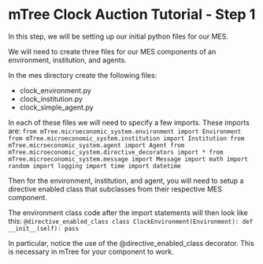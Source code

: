 # mTree Clock Auction Tutorial - Step 1

In this step, we will be setting up our initial python files for our MES. 

We will need to create three files for our MES components of an environment, institution, and agents.

In the mes directory create the following files:

- clock_environment.py
- clock_institution.py
- clock_simple_agent.py

In each of these files we will need to specify a few imports. These imports are:
`from mTree.microeconomic_system.environment import Environment
from mTree.microeconomic_system.institution import Institution
from mTree.microeconomic_system.agent import Agent
from mTree.microeconomic_system.directive_decorators import *
from mTree.microeconomic_system.message import Message
import math
import random
import logging
import time
import datetime`

Then for the environment, institution, and agent, you will need to setup a directive enabled class that subclasses from their respective MES component.

The environment class code after the import statements will then look like this:
`
@directive_enabled_class
class ClockEnvironment(Environment):
    def __init__(self):
        pass
`

In particular, notice the use of the @directive_enabled_class decorator. This is necessary in mTree for your component to work.

